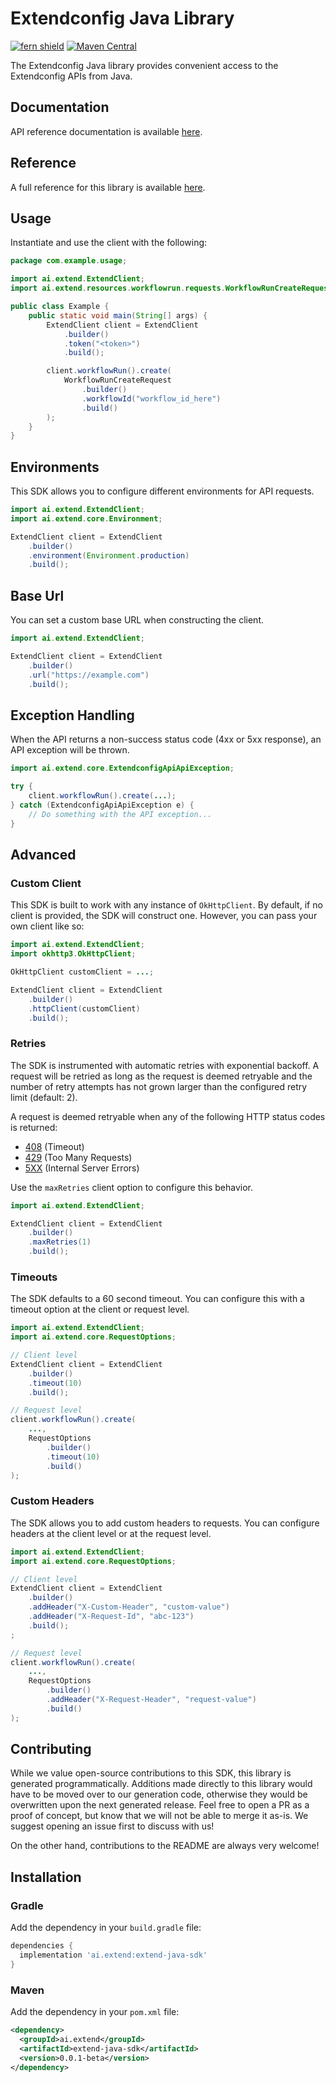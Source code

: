 # Extendconfig Java Library

[![fern shield](https://img.shields.io/badge/%F0%9F%8C%BF-Built%20with%20Fern-brightgreen)](https://buildwithfern.com?utm_source=github&utm_medium=github&utm_campaign=readme&utm_source=https%3A%2F%2Fgithub.com%2Fextend-hq%2Fextend-java-sdk)
[![Maven Central](https://img.shields.io/maven-central/v/ai.extend/extend-java-sdk)](https://central.sonatype.com/artifact/ai.extend/extend-java-sdk)

The Extendconfig Java library provides convenient access to the Extendconfig APIs from Java.

## Documentation

API reference documentation is available [here](https://docs.extend.ai/2025-04-21/developers).

## Reference

A full reference for this library is available [here](https://github.com/extend-hq/extend-java-sdk/blob/HEAD/./reference.md).

## Usage

Instantiate and use the client with the following:

```java
package com.example.usage;

import ai.extend.ExtendClient;
import ai.extend.resources.workflowrun.requests.WorkflowRunCreateRequest;

public class Example {
    public static void main(String[] args) {
        ExtendClient client = ExtendClient
            .builder()
            .token("<token>")
            .build();

        client.workflowRun().create(
            WorkflowRunCreateRequest
                .builder()
                .workflowId("workflow_id_here")
                .build()
        );
    }
}
```

## Environments

This SDK allows you to configure different environments for API requests.

```java
import ai.extend.ExtendClient;
import ai.extend.core.Environment;

ExtendClient client = ExtendClient
    .builder()
    .environment(Environment.production)
    .build();
```

## Base Url

You can set a custom base URL when constructing the client.

```java
import ai.extend.ExtendClient;

ExtendClient client = ExtendClient
    .builder()
    .url("https://example.com")
    .build();
```

## Exception Handling

When the API returns a non-success status code (4xx or 5xx response), an API exception will be thrown.

```java
import ai.extend.core.ExtendconfigApiApiException;

try {
    client.workflowRun().create(...);
} catch (ExtendconfigApiApiException e) {
    // Do something with the API exception...
}
```

## Advanced

### Custom Client

This SDK is built to work with any instance of `OkHttpClient`. By default, if no client is provided, the SDK will construct one. 
However, you can pass your own client like so:

```java
import ai.extend.ExtendClient;
import okhttp3.OkHttpClient;

OkHttpClient customClient = ...;

ExtendClient client = ExtendClient
    .builder()
    .httpClient(customClient)
    .build();
```

### Retries

The SDK is instrumented with automatic retries with exponential backoff. A request will be retried as long
as the request is deemed retryable and the number of retry attempts has not grown larger than the configured
retry limit (default: 2).

A request is deemed retryable when any of the following HTTP status codes is returned:

- [408](https://developer.mozilla.org/en-US/docs/Web/HTTP/Status/408) (Timeout)
- [429](https://developer.mozilla.org/en-US/docs/Web/HTTP/Status/429) (Too Many Requests)
- [5XX](https://developer.mozilla.org/en-US/docs/Web/HTTP/Status/500) (Internal Server Errors)

Use the `maxRetries` client option to configure this behavior.

```java
import ai.extend.ExtendClient;

ExtendClient client = ExtendClient
    .builder()
    .maxRetries(1)
    .build();
```

### Timeouts

The SDK defaults to a 60 second timeout. You can configure this with a timeout option at the client or request level.

```java
import ai.extend.ExtendClient;
import ai.extend.core.RequestOptions;

// Client level
ExtendClient client = ExtendClient
    .builder()
    .timeout(10)
    .build();

// Request level
client.workflowRun().create(
    ...,
    RequestOptions
        .builder()
        .timeout(10)
        .build()
);
```

### Custom Headers

The SDK allows you to add custom headers to requests. You can configure headers at the client level or at the request level.

```java
import ai.extend.ExtendClient;
import ai.extend.core.RequestOptions;

// Client level
ExtendClient client = ExtendClient
    .builder()
    .addHeader("X-Custom-Header", "custom-value")
    .addHeader("X-Request-Id", "abc-123")
    .build();
;

// Request level
client.workflowRun().create(
    ...,
    RequestOptions
        .builder()
        .addHeader("X-Request-Header", "request-value")
        .build()
);
```

## Contributing

While we value open-source contributions to this SDK, this library is generated programmatically.
Additions made directly to this library would have to be moved over to our generation code,
otherwise they would be overwritten upon the next generated release. Feel free to open a PR as
a proof of concept, but know that we will not be able to merge it as-is. We suggest opening
an issue first to discuss with us!

On the other hand, contributions to the README are always very welcome!
## Installation

### Gradle

Add the dependency in your `build.gradle` file:

```groovy
dependencies {
  implementation 'ai.extend:extend-java-sdk'
}
```

### Maven

Add the dependency in your `pom.xml` file:

```xml
<dependency>
  <groupId>ai.extend</groupId>
  <artifactId>extend-java-sdk</artifactId>
  <version>0.0.1-beta</version>
</dependency>
```
